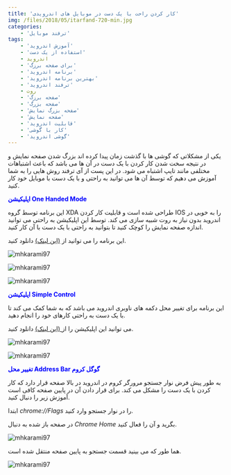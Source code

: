 ```yaml
---
title: 'کار کردن راحت با یک دست در موبایل های اندرویدی'
img: /files/2018/05/itarfand-720-min.jpg
categories:
    - 'ترفند موبایل'
tags:
    - 'آموزش اندروید'
    - 'استفاده از یک دست'
    - اندروید
    - 'برای صفحه برزگ'
    - 'برنامه اندروید'
    - 'بهترین برنامه اندروید'
    - 'ترفند اندروید'
    - روت
    - 'صفحه برزگ'
    - 'صفحه بزرگ'
    - 'صفحه بزرگ نمایش'
    - 'صفحه نمایش'
    - 'قابلیت اندروید'
    - 'کار با گوشی'
    - 'گوشی اندروید'
---
```


یکی از مشکلاتی که گوشی ها با گذشت زمان پیدا کرده اند بزرگ شدن صفحه نمایش و در نتیجه سخت شدن کار کردن با یک دست در آن ها می باشد که باعث اشتباهات مختلفی مانند تایپ اشتباه می شود. در این پست از آی ترفند روش هایی را به شما آموزش می دهیم که توسط آن ها می توانید به راحتی و با یک دست با موبایل خود کار کنید.

<span style="color: #0000ff;">**اپلیکیشن One Handed Mode**</span>

این برنامه توسط گروه XDA طراحی شده است و قابلیت کار کردن IOS را به خوبی در اندروید بدون نیاز به روت شبیه سازی می کند. توسط این اپلیکیشن به راحتی می توانید اندازه صفحه نمایش را کوچک کنید تا بتوانید به راحتی با یک دست با آن کار کنید.

این برنامه را می توانید از [(این لینک)](https://play.google.com/store/apps/details?id=com.xda.onehandedmode) دانلود کنید.

![mhkarami97](/files/2018/05/itarfand-719-min.jpg)  

![mhkarami97](/files/2018/05/itarfand-718-min.jpg)  

![mhkarami97](/files/2018/05/itarfand-717-min.jpg)  

<span style="color: #0000ff;">**اپلیکیشن Simple Control**</span>

این برنامه برای تغییر محل دکمه های ناوبری اندروید می باشد که به شما کمک می کند تا با یک دست به راحتی کارهای خود را انجام دهید.

می توانید این اپلیکیشن را از[ (این لینک)](https://play.google.com/store/apps/details?id=ace.jun.simplecontrol) دانلود کنید.

![mhkarami97](/files/2018/05/itarfand-715-min.jpg)  

![mhkarami97](/files/2018/05/itarfand-716-min.jpg)  

<span style="color: #0000ff;">**تغییر محل Address Bar گوگل کروم**</span>

به طور پیش فرض نوار جستجو مرورگر کروم در اندروید در بالا صفحه قرار دارد که کار کردن با یک دست را مشکل می کند. برای قرار دادن آن در پایین صفحه کافی است آموزش زیر را دنبال کنید.

ابتدا *chrome://Flags* را در نوار جستجو وارد کنید.

در صفحه باز شده به دنبال *Chrome Home* بگرید و آن را فعال کنید.

![mhkarami97](/files/2018/05/itarfand-713-min.jpg)  

هما طور که می بینید قسمت جستجو به پایین صفحه منتقل شده است.

![mhkarami97](/files/2018/05/itarfand-714-min.jpg)  